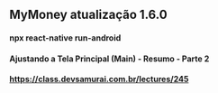 ## MyMoney atualização 1.6.0

#### npx react-native run-android

#### Ajustando a Tela Principal (Main) - Resumo - Parte 2

#### https://class.devsamurai.com.br/lectures/245